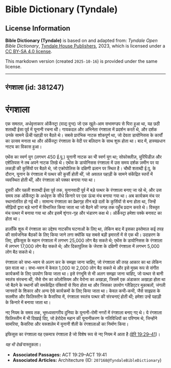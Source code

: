 # Bible Dictionary (Tyndale)

## License Information

**Bible Dictionary (Tyndale)** is based on and adapted from: _Tyndale Open Bible Dictionary_, [Tyndale House Publishers](https://tyndaleopenresources.com/), 2023, which is licensed under a [CC BY-SA 4.0 license](https://creativecommons.org/licenses/by-sa/4.0/legalcode.en).

This markdown version (created `2025-10-16`) is provided under the same license.



--------------------------------

## रंगशाला (id: 381247)

रंगशाला
=======

एक समतल, अर्धवृत्ताकार ऑर्केस्ट्रा (वाद्य वुन्द) जो एक खुले\-आम सभामण्डप से घिरा हुआ था, यह छठी शताब्दी ईसा पूर्व में यूनानी रचना थी। गायकदल और अभिनेता रंगशाला में प्रदर्शन करते थे, और दर्शक उनके सामने ऊँची पहाड़ी पर बैठते थे। सबसे प्रारंभिक नाटक शोकपूर्ण था, जो देवता डायोनिसस के कार्यों का उत्सव मनाता था और ऑर्केस्ट्रा रंगशाला के वेदी पर बलिदान के साथ शुरू होता था। बाद में, हास्यप्रधान नाट्य का विकास हुआ।

एथेंस का स्वर्ण युग (लगभग 450 ई.पू.) यूनानी नाटक का भी स्वर्ण युग था; सोफोक्लीज़, युरिपिडीज़ और एशेलियस ने तब अपने नाटक लिखे थे। एथेंस के डायोनिसस रंगशाला में उस समय दर्शक ज़मीन पर या लकड़ी की कुर्सियों पर बैठते थे, जो एक्रोपोलिस के दक्षिणी ढलान पर स्थित है। चौथी शताब्दी ई.पू. के दौरान, यूनान के रंगशाला में पत्थर की कुर्सी होती थीं, जो अवतल पहाड़ी के सामने संकेंद्रित स्तरों में व्यवस्थित होती थीं, और रंगशाला को पक्का बनाया गया था।

दूसरी और पहली शताब्दी ईसा पूर्व तक, युनानवादी पूर्व में बड़े पत्थर के रंगशाला बनाए जा रहे थे, और उस समय तक ऑर्केस्ट्रा के अर्धवृत्त के सीधे किनारे पर एक ऊंचा मंच बनाया गया था। अब कार्यक्रम मंच पर स्थानांतरित हो गई थी। सामान्य रंगशाला का प्रेक्षागृह तीन बड़े दलों के कुर्सियों से बना होता था, जिन्हें सीढ़ियों द्वारा बड़े भागों में विभाजित किया जाता था जो बैठने की जगह तक पहुँच प्रदान करते थे। विस्तृत मंच पत्थर में बनाया गया था और इसमें शृंगार\-गृह और भंडारण कक्ष थे। ऑर्केस्ट्रा हमेशा पक्के बनावट का होता था।

हालाँकि शुरू में रंगशाला का उद्देश्य नाटकीय घटनाओं के लिए था, लेकिन बाद में इसका इस्तेमाल कई तरह की सार्वजनिक बैठकों के लिए किया जाने लगा क्योंकि यह सबसे बड़ी इमारतों में से एक थी। उदाहरण के लिए, इफिसुस के महान रंगशाला में लगभग 25,000 लोग बैठ सकते थे; एथेंस के डायोनिसस के रंगशाला में लगभग 17,000 लोग बैठ सकते थे; और दिकापुलिस के जेराश के दक्षिणी रंगशाला में लगभग 5,000 लोग बैठ सकते थे।

रंगशाला को सभा\-भवन से अलग कर के समझा जाना चाहिए, जो रंगशाला की तरह आकार का था लेकिन छत वाला था। सभा\-भवन में केवल 1,000 या 2,000 लोग बैठ सकते थे और इसे मुख्य रूप से संगीत कार्यक्रमों के लिए उपयोग किया जाता था। इसे रंगभूमि से भी अलग समझा जाना चाहिए, जो पत्थर से बानी स्वतंत्र संरचना थी, जैसे रोम का कोलोसियम और वेरोना का अखाड़ा, जिसमें एक अंडाकार अखाड़ा होता था जो बैठने के स्थानों की समकेंद्रित पंक्तियों से घिरा होता था और जिसका उपयोग ग्लैडिएटर मुकाबलों, जंगली जानवरों के शिकार और अन्य ऐसे कार्यक्रमों के लिए किया जाता था। केवल कभी\-कभी, जैसे साइप्रस के सलमीस और फिलिस्तीन के कैसरिया में, रंगशाला स्वतंत्र पत्थर की संरचनाएं होती थी; हमेशा उन्हें पहाड़ी के किनारे में बनाया जाता था।

नए नियम के समय तक, भूमध्यसागरीय दुनिया के युनानी\-रोमी नगरों में रंगशाला बनाए गए थे। ये रंगशाला फिलिस्तीन में भी दिखाई दिए, जो हेरोदेस महान की यूनानीकरण के गतिविधियों का परिणाम थे, जिन्होंने सामरिया, कैसरिया और यरूशलेम में युनानी शैली के रंगशालाओं का निर्माण किया।

इफिसुस का रंगशाला वह एकमात्र रंगशाला है जो विशेष रूप से नए नियम में आता है ([प्रेरि 19:29–41](https://ref.ly/Acts19:29-Acts19:41))।

*यह भी देखें* वास्तुकला।

* **Associated Passages:** ACT 19:29–ACT 19:41
* **Associated Articles:** Architecture (ID: `207168@TyndaleBibleDictionary`)

